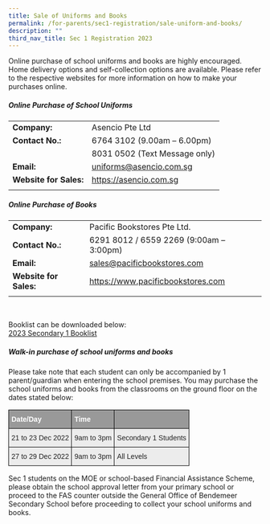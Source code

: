 ```yaml
---
title: Sale of Uniforms and Books
permalink: /for-parents/sec1-registration/sale-uniform-and-books/
description: ""
third_nav_title: Sec 1 Registration 2023
---
```

Online purchase of school uniforms and books are highly encouraged.  Home delivery options and self-collection options are available. Please refer to the respective websites for more information on how to make your purchases online.

##### **Online Purchase of School Uniforms**


|  |  | 
| -------- | -------- | 
| **Company:**     | Asencio Pte Ltd     |
| **Contact No.:** | 6764 3102 (9.00am – 6.00pm) | 
|  | 8031 0502 (Text Message only) | 
|**Email:**   | uniforms@asencio.com.sg | 
| **Website for Sales:** | <a href="https://asencio.com.sg" target="_blank" >https://asencio.com.sg</a>  | 
|  |  |



##### **Online Purchase of Books**


|  |  | 
| -------- | -------- | 
| **Company:**     | Pacific Bookstores Pte Ltd.     |
| **Contact No.:** | 6291 8012 / 6559 2269 (9:00am – 3:00pm) | 
|**Email:**   | sales@pacificbookstores.com | 
| **Website for Sales:** | <a href="https://www.pacificbookstores.com" target="_blank" >https://www.pacificbookstores.com</a>   | 
|  |  |

<br>

Booklist can be downloaded below: 
<br>[2023 Secondary 1 Booklist](/files/Forparents/sec1reg-sec1booklistfor2023.pdf)


##### **Walk-in purchase of school uniforms and books**

Please take note that each student can only be accompanied by 1 parent/guardian when entering the school premises. You may purchase the school uniforms and books from the classrooms on the ground floor on the dates stated below:

<style type="text/css">
.tg  {border-collapse:collapse;border-spacing:0;}
.tg td{border-color:black;border-style:solid;border-width:1px;font-family:Arial, sans-serif;font-size:14px;
  overflow:hidden;padding:10px 5px;word-break:normal;}
.tg th{border-color:black;border-style:solid;border-width:1px;font-family:Arial, sans-serif;font-size:14px;
  font-weight:normal;overflow:hidden;padding:10px 5px;word-break:normal;}
.tg .tg-fxx4{background-color:#ECECEC;color:#222;text-align:left;vertical-align:middle}
.tg .tg-e6w6{background-color:#999;color:#FFF;font-weight:bold;text-align:left;vertical-align:middle}
</style>
<table class="tg">
<thead>
  <tr>
    <th class="tg-e6w6"><span style="color:#FFF;background-color:#999">Date/Day</span>   </th>
    <th class="tg-e6w6"><span style="color:#FFF;background-color:#999">Time</span></th>
    <th class="tg-e6w6"><span style="color:#FFF;background-color:#999"> </span></th>
  </tr>
</thead>
<tbody>
  <tr>
    <td class="tg-fxx4"><span style="color:#222">21 to 23 Dec 2022</span></td>
    <td class="tg-fxx4"><span style="color:#222">9am to 3pm</span></td>
    <td class="tg-fxx4"><span style="color:#222">Secondary 1 Students</span></td>
  </tr>
  <tr>
    <td class="tg-fxx4"><span style="color:#222">27 to 29 Dec 2022</span><br></td>
    <td class="tg-fxx4"><span style="color:#222">9am to 3pm</span></td>
    <td class="tg-fxx4"><span style="color:#222">All Levels</span></td>
  </tr>
</tbody>
</table>

Sec 1 students on the MOE or school-based Financial Assistance Scheme, please obtain the school approval letter from your primary school or proceed to the FAS counter outside the General Office of Bendemeer Secondary School before proceeding to collect your school uniforms and books.